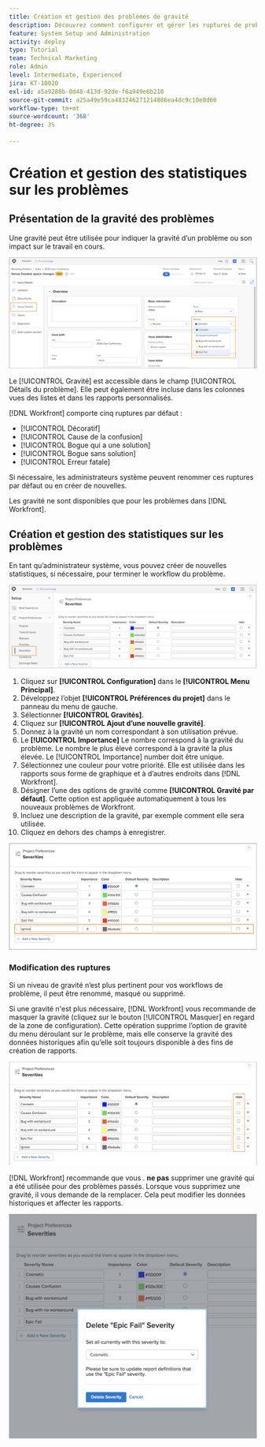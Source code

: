 ```yaml
---
title: Création et gestion des problèmes de gravité
description: Découvrez comment configurer et gérer les ruptures de problèmes.
feature: System Setup and Administration
activity: deploy
type: Tutorial
team: Technical Marketing
role: Admin
level: Intermediate, Experienced
jira: KT-10020
exl-id: a5a9280b-0d48-413d-92de-f6a949e6b210
source-git-commit: a25a49e59ca483246271214886ea4dc9c10e8d66
workflow-type: tm+mt
source-wordcount: '368'
ht-degree: 3%

---
```


# Création et gestion des statistiques sur les problèmes

## Présentation de la gravité des problèmes

Une gravité peut être utilisée pour indiquer la gravité d’un problème ou son impact sur le travail en cours.

![[!UICONTROL Gravité] dans le menu [!UICONTROL Détails du problème] window](assets/admin-fund-severity-issue-details.png)

Le [!UICONTROL Gravité] est accessible dans le champ [!UICONTROL Détails du problème]. Elle peut également être incluse dans les colonnes vues des listes et dans les rapports personnalisés.

[!DNL Workfront] comporte cinq ruptures par défaut :

* [!UICONTROL Décoratif]
* [!UICONTROL Cause de la confusion]
* [!UICONTROL Bogue qui a une solution]
* [!UICONTROL Bogue sans solution]
* [!UICONTROL Erreur fatale]

Si nécessaire, les administrateurs système peuvent renommer ces ruptures par défaut ou en créer de nouvelles.

Les gravité ne sont disponibles que pour les problèmes dans [!DNL Workfront].

## Création et gestion des statistiques sur les problèmes

En tant qu’administrateur système, vous pouvez créer de nouvelles statistiques, si nécessaire, pour terminer le workflow du problème.

![[!UICONTROL Gravités] page [!UICONTROL Configuration]](assets/admin-fund-severity-section.png)

1. Cliquez sur **[!UICONTROL Configuration]** dans le **[!UICONTROL Menu Principal]**.
1. Développez l’objet **[!UICONTROL Préférences du projet]** dans le panneau du menu de gauche.
1. Sélectionner **[!UICONTROL Gravités]**.
1. Cliquez sur **[!UICONTROL Ajout d’une nouvelle gravité]**.
1. Donnez à la gravité un nom correspondant à son utilisation prévue.
1. Le **[!UICONTROL Importance]** Le nombre correspond à la gravité du problème. Le nombre le plus élevé correspond à la gravité la plus élevée. Le [!UICONTROL Importance] number doit être unique.
1. Sélectionnez une couleur pour votre priorité. Elle est utilisée dans les rapports sous forme de graphique et à d’autres endroits dans [!DNL Workfront].
1. Désigner l’une des options de gravité comme **[!UICONTROL Gravité par défaut]**. Cette option est appliquée automatiquement à tous les nouveaux problèmes de Workfront.
1. Incluez une description de la gravité, par exemple comment elle sera utilisée.
1. Cliquez en dehors des champs à enregistrer.

![[!UICONTROL Gravités] list](assets/admin-fund-severity-new.png)

### Modification des ruptures

Si un niveau de gravité n’est plus pertinent pour vos workflows de problème, il peut être renommé, masqué ou supprimé.

Si une gravité n&#39;est plus nécessaire, [!DNL Workfront] vous recommande de masquer la gravité (cliquez sur le bouton [!UICONTROL Masquer] en regard de la zone de configuration). Cette opération supprime l’option de gravité du menu déroulant sur le problème, mais elle conserve la gravité des données historiques afin qu’elle soit toujours disponible à des fins de création de rapports.

![[!UICONTROL Masquer] mise en surbrillance sur [!UICONTROL Gravités] page [!UICONTROL Configuration]](assets/admin-fund-severity-hide.png)

[!DNL Workfront] recommande que vous . **ne pas** supprimer une gravité qui a été utilisée pour des problèmes passés. Lorsque vous supprimez une gravité, il vous demande de la remplacer. Cela peut modifier les données historiques et affecter les rapports.

![Supprimer la fenêtre de gravité](assets/admin-fund-severity-delete.png)

<!---
learn more URLs
Create and customize issue severities
Update issue severity
--->
